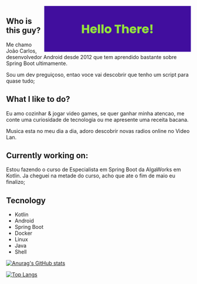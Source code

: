 <img align="right" alt="Coding" width="400" src="./assets/banner.png">

## Who is this guy? 
Me chamo João Carlos, desenvolvedor Android desde 2012 que tem aprendido bastante sobre Spring Boot ultimamente.

Sou um dev preguiçoso, entao voce vai descobrir que tenho um script para quase tudo;

## What I like to do?
Eu amo cozinhar & jogar video games, se quer ganhar minha atencao, me conte uma curiosidade de tecnologia ou me apresente uma receita bacana. 

Musica esta no meu dia a dia, adoro descobrir novas radios online no Video Lan. 

## Currently working on:
Estou fazendo o curso de Especialista em Spring Boot da AlgaWorks em Kotlin. Ja cheguei na metade do curso, acho que ate o fim de maio eu finalizo;

## Tecnology
 - Kotlin
 - Android
 - Spring Boot
 - Docker
 - Linux
 - Java
 - Shell

[![Anurag's GitHub stats](https://github-readme-stats.vercel.app/api?username=krllus&show_icons=true&theme=synthwave)](https://github.com/anuraghazra/github-readme-stats)

[![Top Langs](https://github-readme-stats.vercel.app/api/top-langs/?username=krllus)](https://github.com/anuraghazra/github-readme-stats)

<!--
**krllus/krllus** is a ✨ _special_ ✨ repository because its `README.md` (this file) appears on your GitHub profile.

Here are some ideas to get you started:

- 🔭 I’m currently working on ...
- 🌱 I’m currently learning ...
- 👯 I’m looking to collaborate on ...
- 🤔 I’m looking for help with ...
- 💬 Ask me about ...
- 📫 How to reach me: ...
- 😄 Pronouns: ...
- ⚡ Fun fact: ...
-->
